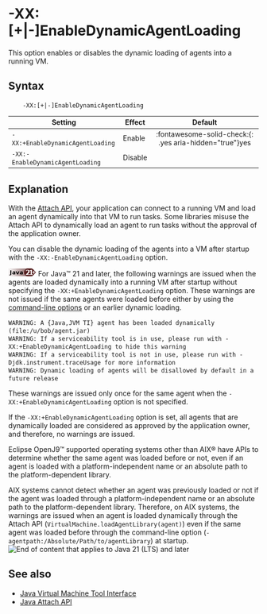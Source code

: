 <!--
* Copyright (c) 2017, 2023 IBM Corp. and others
*
* This program and the accompanying materials are made
* available under the terms of the Eclipse Public License 2.0
* which accompanies this distribution and is available at
* https://www.eclipse.org/legal/epl-2.0/ or the Apache
* License, Version 2.0 which accompanies this distribution and
* is available at https://www.apache.org/licenses/LICENSE-2.0.
*
* This Source Code may also be made available under the
* following Secondary Licenses when the conditions for such
* availability set forth in the Eclipse Public License, v. 2.0
* are satisfied: GNU General Public License, version 2 with
* the GNU Classpath Exception [1] and GNU General Public
* License, version 2 with the OpenJDK Assembly Exception [2].
*
* [1] https://www.gnu.org/software/classpath/license.html
* [2] https://openjdk.org/legal/assembly-exception.html
*
* SPDX-License-Identifier: EPL-2.0 OR Apache-2.0 OR GPL-2.0-only WITH Classpath-exception-2.0 OR GPL-2.0-only WITH OpenJDK-assembly-exception-1.0
-->

# -XX:\[+|-\]EnableDynamicAgentLoading

This option enables or disables the dynamic loading of agents into a running VM.


## Syntax

        -XX:[+|-]EnableDynamicAgentLoading

| Setting               | Effect  | Default                                                                            |
|-----------------------|---------|:----------------------------------------------------------------------------------:|
| `-XX:+EnableDynamicAgentLoading` |  Enable   |   :fontawesome-solid-check:{: .yes aria-hidden="true"}<span class="sr-only">yes</span>                                 |
| `-XX:-EnableDynamicAgentLoading` |  Disable  |     |


## Explanation

With the [Attach API](attachapi.md), your application can connect to a running VM and load an agent dynamically into that VM to run tasks. Some libraries misuse the Attach API to dynamically load an agent to run tasks without the approval of the application owner.

You can disable the dynamic loading of the agents into a VM after startup with the `-XX:-EnableDynamicAgentLoading` option.

![Start of content that applies to Java 21 (LTS) and later](cr/java21plus.png) For Java&trade; 21 and later, the following warnings are issued when the agents are loaded dynamically into a running VM after startup without specifying the `-XX:+EnableDynamicAgentLoading` option. These warnings are not issued if the same agents were loaded before either by using the [command-line options](interface_jvmti.md#overview) or an earlier dynamic loading.

```
WARNING: A {Java,JVM TI} agent has been loaded dynamically (file:/u/bob/agent.jar)
WARNING: If a serviceability tool is in use, please run with -XX:+EnableDynamicAgentLoading to hide this warning
WARNING: If a serviceability tool is not in use, please run with -Djdk.instrument.traceUsage for more information
WARNING: Dynamic loading of agents will be disallowed by default in a future release
```

These warnings are issued only once for the same agent when the `-XX:+EnableDynamicAgentLoading` option is not specified.

If the `-XX:+EnableDynamicAgentLoading` option is set, all agents that are dynamically loaded are considered as approved by the application owner, and therefore, no warnings are issued.

Eclipse OpenJ9&trade; supported operating systems other than AIX&reg; have APIs to determine whether the same agent was loaded before or not, even if an agent is loaded with a platform-independent name or an absolute path to the platform-dependent library.

AIX systems cannot detect whether an agent was previously loaded or not if the agent was loaded through a platform-independent name or an absolute path to the platform-dependent library. Therefore, on AIX systems, the warnings are issued when an agent is loaded dynamically through the Attach API (`VirtualMachine.loadAgentLibrary(agent)`) even if the same agent was loaded before through the command-line option (`-agentpath:/Absolute/Path/to/agentLibrary`) at startup. ![End of content that applies to Java 21 (LTS) and later](cr/java_close_lts.png)

## See also

- [Java Virtual Machine Tool Interface](interface_jvmti.md)
- [Java Attach API](attachapi.md)

<!-- ==== END OF TOPIC ==== xxenabledynamicagentloading.md ==== -->
